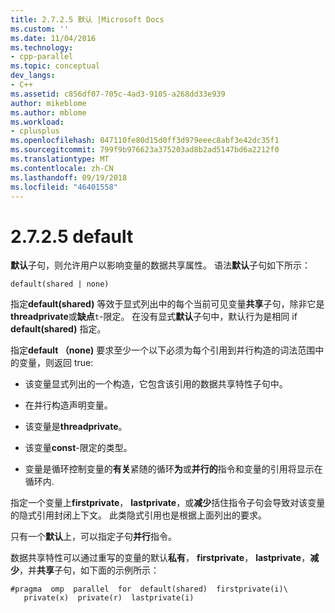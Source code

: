 ```yaml
---
title: 2.7.2.5 默认 |Microsoft Docs
ms.custom: ''
ms.date: 11/04/2016
ms.technology:
- cpp-parallel
ms.topic: conceptual
dev_langs:
- C++
ms.assetid: c856df07-705c-4ad3-9105-a268dd33e939
author: mikeblome
ms.author: mblome
ms.workload:
- cplusplus
ms.openlocfilehash: 047110fe80d15d0ff3d979eeec8abf3e42dc35f1
ms.sourcegitcommit: 799f9b976623a375203ad8b2ad5147bd6a2212f0
ms.translationtype: MT
ms.contentlocale: zh-CN
ms.lasthandoff: 09/19/2018
ms.locfileid: "46401558"
---
```

# <a name="2725-default"></a>2.7.2.5 default

**默认**子句，则允许用户以影响变量的数据共享属性。 语法**默认**子句如下所示：

```
default(shared | none)
```

指定**default(shared)** 等效于显式列出中的每个当前可见变量**共享**子句，除非它是**threadprivate**或**缺点**`t`-限定。 在没有显式**默认**子句中，默认行为是相同 if **default(shared)** 指定。

指定**default （none)** 要求至少一个以下必须为每个引用到并行构造的词法范围中的变量，则返回 true:

- 该变量显式列出的一个构造，它包含该引用的数据共享特性子句中。

- 在并行构造声明变量。

- 该变量是**threadprivate**。

- 该变量**const**-限定的类型。

- 变量是循环控制变量的**有关**紧随的循环**为**或**并行的**指令和变量的引用将显示在循环内.

指定一个变量上**firstprivate**， **lastprivate**，或**减少**括住指令子句会导致对该变量的隐式引用封闭上下文。 此类隐式引用也是根据上面列出的要求。

只有一个**默认**上，可以指定子句**并行**指令。

数据共享特性可以通过重写的变量的默认**私有**， **firstprivate**， **lastprivate**，**减少**，并**共享**子句，如下面的示例所示：

```
#pragma  omp  parallel  for  default(shared)  firstprivate(i)\
   private(x)  private(r)  lastprivate(i)
```